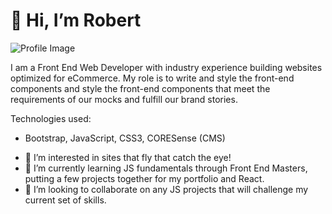 # 👋 Hi, I’m Robert

![Profile Image](http://robertshogan.com/assets/img/rhs_profile_image.jpg)

I am a Front End Web Developer with industry experience building websites optimized for eCommerce. My role is to write and style the front-end components and style the front-end components that meet the requirements of our mocks and fulfill our brand stories. 

Technologies used:
- Bootstrap, JavaScript, CSS3, CORESense (CMS) 

* :bullettrain_front:&nbsp;I’m interested in sites that fly that catch the eye!
* 🌱&nbsp;I’m currently learning JS fundamentals through Front End Masters, putting a few projects together for my portfolio and React.
* 💞️&nbsp;I’m looking to collaborate on any JS projects that will challenge my current set of skills.


<!---
robert-s-hogan/robert-s-hogan is a ✨ special ✨ repository because its `README.md` (this file) appears on your GitHub profile.
You can click the Preview link to take a look at your changes.
--->
